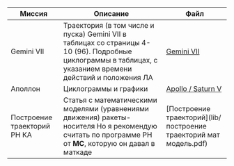 Миссия | Описание | Файл
---|---|---
Gemini VII | Траектория (в том числе и пуска) Gemini VII в таблицах со страницы 4-10 (96).  Подробные циклограммы в таблицах, с указанием времени действий и положения ЛА | [Gemini VII](lib/4-15-page-Gemini-Program-Mission-Report-Gemini-Viii.pdf)
Аполлон | Циклограммы и графики | [Apollo / Saturn V](lib/3-8-page-apollo-saturnV-postflight-trajectory.pdf)
Построение траекторий РН КА | Статья с математическими моделями (уравнениями движения) ракеты-носителя  Но я рекомендую считать по программе РН от **МС**, которую он давал в маткаде |[Построение траекторий](lib/построение траекторий мат модель.pdf)
